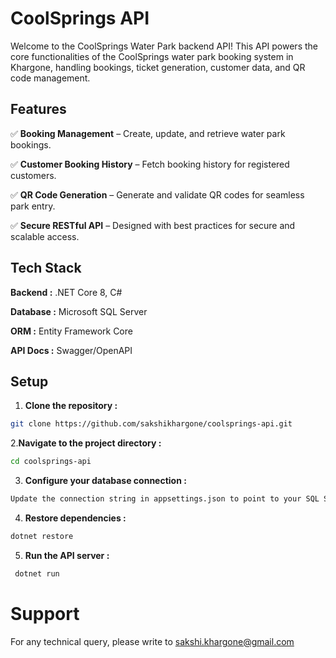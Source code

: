 
# CoolSprings API

Welcome to the CoolSprings Water Park backend API! This API powers the core functionalities of the CoolSprings water park booking system in Khargone, handling bookings, ticket generation, customer data, and QR code management. 

## Features  
✅ **Booking Management** – Create, update, and retrieve water park bookings.

✅ **Customer Booking History** – Fetch booking history for registered customers.

✅ **QR Code Generation** – Generate and validate QR codes for seamless park entry.

✅ **Secure RESTful API** – Designed with best practices for secure and scalable access.

## Tech Stack  
**Backend :** .NET Core 8, C#

**Database :** Microsoft SQL Server

**ORM :** Entity Framework Core

**API Docs :** Swagger/OpenAPI

## Setup  

1. **Clone the repository :**  
```bash
git clone https://github.com/sakshikhargone/coolsprings-api.git
   ```
2.**Navigate to the project directory :**  
```bash
cd coolsprings-api
  ```
3. **Configure your database connection :**  
 ```bash
Update the connection string in appsettings.json to point to your SQL Server instance.
   ``` 
4. **Restore dependencies :**  
```bash
dotnet restore
   ```
5. **Run the API server :**
```bash
 dotnet run
```
# Support
 For any technical query, please write to sakshi.khargone@gmail.com









